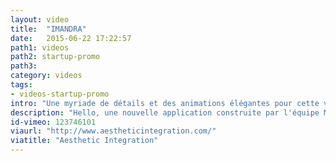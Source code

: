 ```yaml
---
layout: video
title:  "IMANDRA"
date:   2015-06-22 17:22:57
path1: videos
path2: startup-promo
path3:
category: videos
tags:
- videos-startup-promo
intro: "Une myriade de détails et des animations élégantes pour cette vidéo de démo d'une app pour les pros de Wall Street."
description: "Hello, une nouvelle application construite par l'équipe Messenger."
id-vimeo: 123746101
viaurl: "http://www.aestheticintegration.com/"
viatitle: "Aesthetic Integration"
---
```

